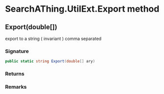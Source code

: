 # SearchAThing.UtilExt.Export method
## Export(double[])
export to a string ( invariant ) comma separated

### Signature
```csharp
public static string Export(double[] ary)
```
### Returns

### Remarks

